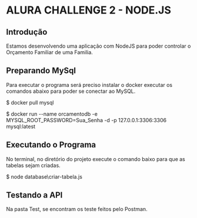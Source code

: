 <h1>ALURA CHALLENGE 2 - NODE.JS</h1>

<h2> Introdução </h2>
Estamos desenvolvendo uma aplicação com NodeJS para poder controlar o Orçamento Familiar de uma Familia.

<h2> Preparando MySql </h2>
Para executar o programa será preciso instalar o docker executar os comandos abaixo para poder se conectar ao MySQL.

$ docker pull mysql

$ docker run --name orcamentodb -e MYSQL_ROOT_PASSWORD=Sua_Senha -d -p 127.0.0.1:3306:3306 mysql:latest

<h2> Executando o Programa </h2>
No terminal, no diretório do projeto execute o comando baixo para que as tabelas sejam criadas.

$ node database\criar-tabela.js

<h2> Testando a API </h2>
Na pasta Test, se encontram os teste feitos pelo Postman.
